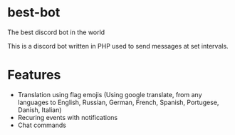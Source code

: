 # best-bot
The best discord bot in the world


This is a discord bot written in PHP used to send messages at set intervals.



# Features

* Translation using flag emojis (Using google translate, from any languages to English, Russian, German, French, Spanish, Portugese, Danish, Italian)
* Recuring events with notifications
* Chat commands
